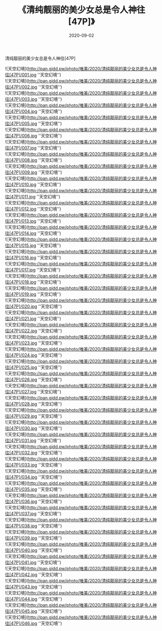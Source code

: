 ﻿---
layout: post
title:  《清纯靓丽的美少女总是令人神往[47P]》
date:   2020-09-02
img: http://pan.gjdd.pw/photo/唯美/2020/清纯靓丽的美少女总是令人神往[47P]/000.jpg
categories: [美女, 清纯, 唯美]
---

清纯靓丽的美少女总是令人神往[47P]



![天空幻境](http://pan.gjdd.pw/photo/唯美/2020/清纯靓丽的美少女总是令人神往[47P]/001.jpg ''天空幻境'') <br>
![天空幻境](http://pan.gjdd.pw/photo/唯美/2020/清纯靓丽的美少女总是令人神往[47P]/002.jpg ''天空幻境'') <br>
![天空幻境](http://pan.gjdd.pw/photo/唯美/2020/清纯靓丽的美少女总是令人神往[47P]/003.jpg ''天空幻境'') <br>
![天空幻境](http://pan.gjdd.pw/photo/唯美/2020/清纯靓丽的美少女总是令人神往[47P]/004.jpg ''天空幻境'') <br>
![天空幻境](http://pan.gjdd.pw/photo/唯美/2020/清纯靓丽的美少女总是令人神往[47P]/005.jpg ''天空幻境'') <br>
![天空幻境](http://pan.gjdd.pw/photo/唯美/2020/清纯靓丽的美少女总是令人神往[47P]/006.jpg ''天空幻境'') <br>
![天空幻境](http://pan.gjdd.pw/photo/唯美/2020/清纯靓丽的美少女总是令人神往[47P]/007.jpg ''天空幻境'') <br>
![天空幻境](http://pan.gjdd.pw/photo/唯美/2020/清纯靓丽的美少女总是令人神往[47P]/008.jpg ''天空幻境'') <br>
![天空幻境](http://pan.gjdd.pw/photo/唯美/2020/清纯靓丽的美少女总是令人神往[47P]/009.jpg ''天空幻境'') <br>
![天空幻境](http://pan.gjdd.pw/photo/唯美/2020/清纯靓丽的美少女总是令人神往[47P]/010.jpg ''天空幻境'') <br>
![天空幻境](http://pan.gjdd.pw/photo/唯美/2020/清纯靓丽的美少女总是令人神往[47P]/011.jpg ''天空幻境'') <br>
![天空幻境](http://pan.gjdd.pw/photo/唯美/2020/清纯靓丽的美少女总是令人神往[47P]/012.jpg ''天空幻境'') <br>
![天空幻境](http://pan.gjdd.pw/photo/唯美/2020/清纯靓丽的美少女总是令人神往[47P]/013.jpg ''天空幻境'') <br>
![天空幻境](http://pan.gjdd.pw/photo/唯美/2020/清纯靓丽的美少女总是令人神往[47P]/014.jpg ''天空幻境'') <br>
![天空幻境](http://pan.gjdd.pw/photo/唯美/2020/清纯靓丽的美少女总是令人神往[47P]/015.jpg ''天空幻境'') <br>
![天空幻境](http://pan.gjdd.pw/photo/唯美/2020/清纯靓丽的美少女总是令人神往[47P]/016.jpg ''天空幻境'') <br>
![天空幻境](http://pan.gjdd.pw/photo/唯美/2020/清纯靓丽的美少女总是令人神往[47P]/017.jpg ''天空幻境'') <br>
![天空幻境](http://pan.gjdd.pw/photo/唯美/2020/清纯靓丽的美少女总是令人神往[47P]/018.jpg ''天空幻境'') <br>
![天空幻境](http://pan.gjdd.pw/photo/唯美/2020/清纯靓丽的美少女总是令人神往[47P]/019.jpg ''天空幻境'') <br>
![天空幻境](http://pan.gjdd.pw/photo/唯美/2020/清纯靓丽的美少女总是令人神往[47P]/020.jpg ''天空幻境'') <br>
![天空幻境](http://pan.gjdd.pw/photo/唯美/2020/清纯靓丽的美少女总是令人神往[47P]/021.jpg ''天空幻境'') <br>
![天空幻境](http://pan.gjdd.pw/photo/唯美/2020/清纯靓丽的美少女总是令人神往[47P]/022.jpg ''天空幻境'') <br>
![天空幻境](http://pan.gjdd.pw/photo/唯美/2020/清纯靓丽的美少女总是令人神往[47P]/023.jpg ''天空幻境'') <br>
![天空幻境](http://pan.gjdd.pw/photo/唯美/2020/清纯靓丽的美少女总是令人神往[47P]/024.jpg ''天空幻境'') <br>
![天空幻境](http://pan.gjdd.pw/photo/唯美/2020/清纯靓丽的美少女总是令人神往[47P]/025.jpg ''天空幻境'') <br>
![天空幻境](http://pan.gjdd.pw/photo/唯美/2020/清纯靓丽的美少女总是令人神往[47P]/026.jpg ''天空幻境'') <br>
![天空幻境](http://pan.gjdd.pw/photo/唯美/2020/清纯靓丽的美少女总是令人神往[47P]/027.jpg ''天空幻境'') <br>
![天空幻境](http://pan.gjdd.pw/photo/唯美/2020/清纯靓丽的美少女总是令人神往[47P]/028.jpg ''天空幻境'') <br>
![天空幻境](http://pan.gjdd.pw/photo/唯美/2020/清纯靓丽的美少女总是令人神往[47P]/029.jpg ''天空幻境'') <br>
![天空幻境](http://pan.gjdd.pw/photo/唯美/2020/清纯靓丽的美少女总是令人神往[47P]/030.jpg ''天空幻境'') <br>
![天空幻境](http://pan.gjdd.pw/photo/唯美/2020/清纯靓丽的美少女总是令人神往[47P]/031.jpg ''天空幻境'') <br>
![天空幻境](http://pan.gjdd.pw/photo/唯美/2020/清纯靓丽的美少女总是令人神往[47P]/032.jpg ''天空幻境'') <br>
![天空幻境](http://pan.gjdd.pw/photo/唯美/2020/清纯靓丽的美少女总是令人神往[47P]/033.jpg ''天空幻境'') <br>
![天空幻境](http://pan.gjdd.pw/photo/唯美/2020/清纯靓丽的美少女总是令人神往[47P]/034.jpg ''天空幻境'') <br>
![天空幻境](http://pan.gjdd.pw/photo/唯美/2020/清纯靓丽的美少女总是令人神往[47P]/035.jpg ''天空幻境'') <br>
![天空幻境](http://pan.gjdd.pw/photo/唯美/2020/清纯靓丽的美少女总是令人神往[47P]/036.jpg ''天空幻境'') <br>
![天空幻境](http://pan.gjdd.pw/photo/唯美/2020/清纯靓丽的美少女总是令人神往[47P]/037.jpg ''天空幻境'') <br>
![天空幻境](http://pan.gjdd.pw/photo/唯美/2020/清纯靓丽的美少女总是令人神往[47P]/038.jpg ''天空幻境'') <br>
![天空幻境](http://pan.gjdd.pw/photo/唯美/2020/清纯靓丽的美少女总是令人神往[47P]/039.jpg ''天空幻境'') <br>
![天空幻境](http://pan.gjdd.pw/photo/唯美/2020/清纯靓丽的美少女总是令人神往[47P]/040.jpg ''天空幻境'') <br>
![天空幻境](http://pan.gjdd.pw/photo/唯美/2020/清纯靓丽的美少女总是令人神往[47P]/041.jpg ''天空幻境'') <br>
![天空幻境](http://pan.gjdd.pw/photo/唯美/2020/清纯靓丽的美少女总是令人神往[47P]/042.jpg ''天空幻境'') <br>
![天空幻境](http://pan.gjdd.pw/photo/唯美/2020/清纯靓丽的美少女总是令人神往[47P]/043.jpg ''天空幻境'') <br>
![天空幻境](http://pan.gjdd.pw/photo/唯美/2020/清纯靓丽的美少女总是令人神往[47P]/044.jpg ''天空幻境'') <br>
![天空幻境](http://pan.gjdd.pw/photo/唯美/2020/清纯靓丽的美少女总是令人神往[47P]/045.jpg ''天空幻境'') <br>
![天空幻境](http://pan.gjdd.pw/photo/唯美/2020/清纯靓丽的美少女总是令人神往[47P]/046.jpg ''天空幻境'') <br>